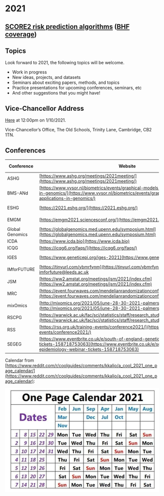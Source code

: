# 2021

## [SCORE2 risk prediction algorithms](https://academic.oup.com/eurheartj/article/42/25/2439/6297709) ([BHF coverage](https://www.bhf.org.uk/what-we-do/news-from-the-bhf/news-archive/2021/june/new-risk-calculator-to-help-save-more-lives-from-heart-attack-and-stroke))

## Topics

Look forward to 2021, the following topics will be welcome.

* Work in progress
* New ideas, projects, and datasets
* Seminars about exciting papers, methods, and topics
* Practice presentations for upcoming conferences, seminars, etc
* And other suggestions that you might have!

## Vice-Chancellor Address

[Here](https://www.youtube.com/watch?v=0B9MVjNqFt0) at 12:00pm on 1/10/2021.

Vice-Chancellor’s Office, The Old Schools, Trinity Lane, Cambridge, CB2 1TN.

## Conferences

**Conference** | **Website** |**Abstract deadline** | **Date**
---------------|-------------|----------------------|---------
ASHG | [https://www.ashg.org/meetings/2021meeting/](https://www.ashg.org/meetings/2021meeting/) | June 10 | October 18-22
BMS-ANd | [https://www.vvsor.nl/biometrics/events/graphical-models-and-their-applications-in-genomics/](https://www.vvsor.nl/biometrics/events/graphical-models-and-their-applications-in-genomics/) | &nbsp; | May 21
ESHG | [https://2021.eshg.org/](https://2021.eshg.org/) | Closed | June 12-15
EMGM | [https://emgm2021.sciencesconf.org/](https://emgm2021.sciencesconf.org/) | February 28 | April 22-23
Global Genomics	| [https://globalgenomics.med.upenn.edu/symposium.html](https://globalgenomics.med.upenn.edu/symposium.html) | Closed | Febuary 24-25
ICDA | [https://www.icda.bio](https://www.icda.bio) | &nbsp; | &nbsp;
ICQG | [https://icqg6.org/faqs/](https://icqg6.org/faqs/) | &nbsp; | &nbsp;
IGES | [https://www.geneticepi.org/iges-2021](https://www.geneticepi.org/iges-2021) | May 28 | October 13-16
IMforFUTURE | [https://tinyurl.com/ybmrfynm](https://tinyurl.com/ybmrfynm), imforfuture@leeds.ac.uk | May 17 | June 28-30
JSM | [https://ww2.amstat.org/meetings/jsm/2021/index.cfm](https://ww2.amstat.org/meetings/jsm/2021/index.cfm) | April 14 | August 8-12
MRC | [https://event.fourwaves.com/mendelianrandomizationconference/pages](https://event.fourwaves.com/mendelianrandomizationconference/pages) | July 9 | July 7-9
mixOmics | [http://mixomics.org/2021/05/june-28-30-2021-palmerston-north-nz-beginner/](http://mixomics.org/2021/05/june-28-30-2021-palmerston-north-nz-beginner/) | June 7 | June 28-30
RSCPG | [https://warwick.ac.uk/fac/sci/statistics/staff/research_students/ignatieva/conference/](https://warwick.ac.uk/fac/sci/statistics/staff/research_students/ignatieva/conference/) | June 30 | July 21-23
RSS | [https://rss.org.uk/training-events/conference2021/](https://rss.org.uk/training-events/conference2021/) | April 6 | September 6-9
SEGEG | [https://www.eventbrite.co.uk/e/south-of-england-genetic-epidemiology-webinar-tickets-158718753063](https://www.eventbrite.co.uk/e/south-of-england-genetic-epidemiology-webinar-tickets-158718753063) | &nbsp; | June 25, 14:00-17:00pm.

Calendar from [https://www.reddit.com/r/coolguides/comments/kkalio/a_cool_2021_one_page_calendar/](https://www.reddit.com/r/coolguides/comments/kkalio/a_cool_2021_one_page_calendar):

![](files/2021.webp)
